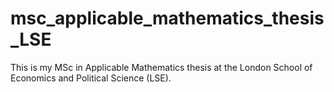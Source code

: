 # msc_applicable_mathematics_thesis_LSE
This is my MSc in Applicable Mathematics thesis at the London School of Economics and Political Science (LSE).
